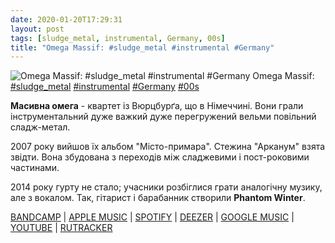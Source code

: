 ```yaml
---
date: 2020-01-20T17:29:31
layout: post
tags: [sludge_metal, instrumental, Germany, 00s]
title: "Omega Massif: #sludge_metal #instrumental #Germany"
---
```

![Omega Massif: #sludge_metal #instrumental #Germany](https://res.cloudinary.com/vast-space-unexplored/image/upload/q_auto,dpr_auto,w_auto/photos/photo_857_20-01-2020_17-29-31.jpg)
Omega Massif: [#sludge_metal](/tags/#sludge_metal) [#instrumental](/tags/#instrumental) [#Germany](/tags/#Germany) [#00s](/tags/#00s)

**Масивна омега** - квартет із Вюрцбурґа, що в Німеччині. Вони грали інструментальний дуже важкий дуже перегружений вельми повільний сладж-метал.

2007 року вийшов їх альбом &quot;Місто-примара&quot;. Стежина &quot;Арканум&quot; взята звідти. Вона збудована з переходів між сладжевими і пост-роковими частинами.

2014 року гурту не стало; учасники розбіглися грати аналогічну музику, але з вокалом. Так, гітарист і барабанник створили **Phantom Winter**.

[BANDCAMP](https://omegamassif.bandcamp.com/album/geisterstadt) \| [APPLE MUSIC](https://music.apple.com/ua/album/geisterstadt-kalt/1264305452) \| [SPOTIFY](https://open.spotify.com/album/2An5gj0xSj7gNqtNeSoMs8) \| [DEEZER](https://www.deezer.com/album/45341961?utm_source=deezer&amp;utm_content=album-45341961&amp;utm_term=1601611822_1579534083&amp;utm_medium=web) \| [GOOGLE MUSIC](https://play.google.com/music/m/B2rmxrssandmecnunls3cqysewa?t=Geisterstadt_-_Omega_Massif) \| [YOUTUBE](https://www.youtube.com/playlist?list=OLAK5uy_mwYm_F2QGJf_8jJbdNH7IHYf0qKVrJgts) \| [RUTRACKER](https://rutracker.org/forum/viewtopic.php?t=3612578)